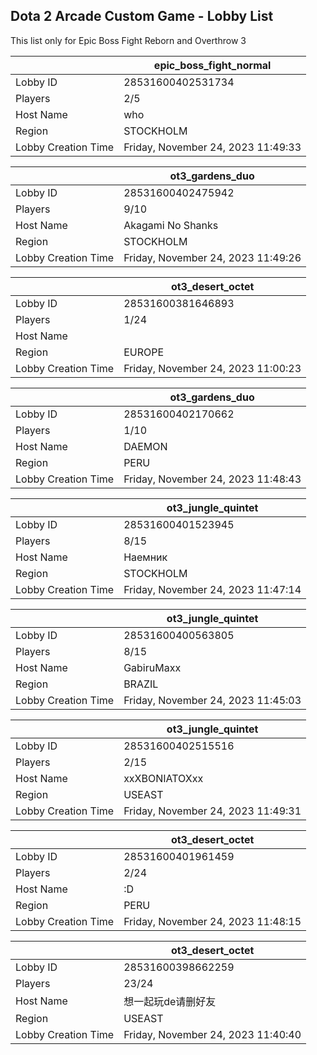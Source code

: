## Dota 2 Arcade Custom Game - Lobby List

This list only for Epic Boss Fight Reborn and Overthrow 3

|  | epic_boss_fight_normal |
| ------ | ------ |
| Lobby ID | 28531600402531734 |
| Players | 2/5 |
| Host Name | who |
| Region | STOCKHOLM |
| Lobby Creation Time | Friday, November 24, 2023 11:49:33 |


|  | ot3_gardens_duo |
| ------ | ------ |
| Lobby ID | 28531600402475942 |
| Players | 9/10 |
| Host Name | Akagami No Shanks |
| Region | STOCKHOLM |
| Lobby Creation Time | Friday, November 24, 2023 11:49:26 |


|  | ot3_desert_octet |
| ------ | ------ |
| Lobby ID | 28531600381646893 |
| Players | 1/24 |
| Host Name | <Cyborgix> |
| Region | EUROPE |
| Lobby Creation Time | Friday, November 24, 2023 11:00:23 |


|  | ot3_gardens_duo |
| ------ | ------ |
| Lobby ID | 28531600402170662 |
| Players | 1/10 |
| Host Name | DAEMON |
| Region | PERU |
| Lobby Creation Time | Friday, November 24, 2023 11:48:43 |


|  | ot3_jungle_quintet |
| ------ | ------ |
| Lobby ID | 28531600401523945 |
| Players | 8/15 |
| Host Name | Наемник |
| Region | STOCKHOLM |
| Lobby Creation Time | Friday, November 24, 2023 11:47:14 |


|  | ot3_jungle_quintet |
| ------ | ------ |
| Lobby ID | 28531600400563805 |
| Players | 8/15 |
| Host Name | GabiruMaxx |
| Region | BRAZIL |
| Lobby Creation Time | Friday, November 24, 2023 11:45:03 |


|  | ot3_jungle_quintet |
| ------ | ------ |
| Lobby ID | 28531600402515516 |
| Players | 2/15 |
| Host Name | xxXBONIATOXxx |
| Region | USEAST |
| Lobby Creation Time | Friday, November 24, 2023 11:49:31 |


|  | ot3_desert_octet |
| ------ | ------ |
| Lobby ID | 28531600401961459 |
| Players | 2/24 |
| Host Name | :D |
| Region | PERU |
| Lobby Creation Time | Friday, November 24, 2023 11:48:15 |


|  | ot3_desert_octet |
| ------ | ------ |
| Lobby ID | 28531600398662259 |
| Players | 23/24 |
| Host Name | 想一起玩de请删好友 |
| Region | USEAST |
| Lobby Creation Time | Friday, November 24, 2023 11:40:40 |


